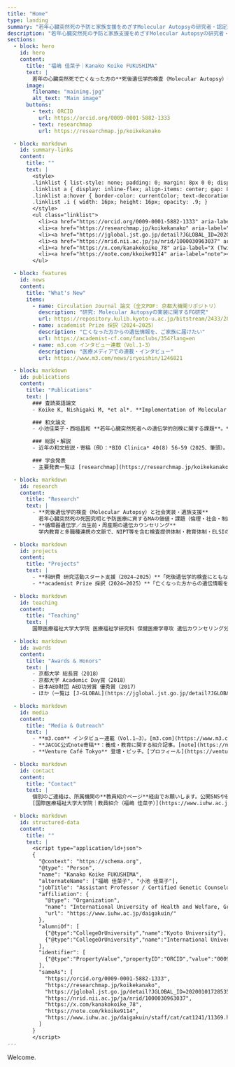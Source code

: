 ```yaml
---
title: "Home"
type: landing
summary: "若年心臓突然死の予防と家族支援をめざすMolecular Autopsyの研究者・認定遺伝カウンセラー。論文・科研費・教育・メディア情報を掲載。"
description: "若年心臓突然死の予防と家族支援をめざすMolecular Autopsyの研究者・認定遺伝カウンセラー。国際医療福祉大学 助教。論文・科研費・教育・メディア情報を掲載。"
sections:
  - block: hero
    id: hero
    content:
      title: "福嶋 佳菜子｜Kanako Koike FUKUSHIMA"
      text: |
        若年の心臓突然死で亡くなった方の**死後遺伝学的検査（Molecular Autopsy）**を軸に、家族の予防医療と社会実装を探究する**認定遺伝カウンセラー／研究者**。臨床・教育・研究をつなぎ、"予防可能な死とかなしみを減らす"ことに挑んでいます。
      image:
        filename: "mainimg.jpg"
        alt_text: "Main image"
      buttons:
        - text: ORCID
          url: https://orcid.org/0009-0001-5882-1333
        - text: researchmap
          url: https://researchmap.jp/koikekanako

  - block: markdown
    id: summary-links
    content:
      title: ""
      text: |
        <style>
        .linklist { list-style: none; padding: 0; margin: 8px 0 0; display: flex; flex-wrap: wrap; gap: 10px 16px; align-items: center; }
        .linklist a { display: inline-flex; align-items: center; gap: 8px; padding: 4px 6px; border-radius: 6px; border: 1px solid transparent; }
        .linklist a:hover { border-color: currentColor; text-decoration: none; }
        .linklist .i { width: 16px; height: 16px; opacity: .9; }
        </style>
        <ul class="linklist">
          <li><a href="https://orcid.org/0009-0001-5882-1333" aria-label="ORCID"><svg class="i" xmlns="http://www.w3.org/2000/svg" viewBox="0 0 24 24" fill="currentColor"><path d="M12 2a10 10 0 1 0 0 20 10 10 0 0 0 0-20zm-1.8 6h1.6v8h-1.6V8zm5.6 3.6a2.8 2.8 0 0 1-2.8 2.9h-1V8.8h1a2.8 2.8 0 0 1 2.8 2.8z"/></svg>ORCID</a></li>
          <li><a href="https://researchmap.jp/koikekanako" aria-label="researchmap"><svg class="i" xmlns="http://www.w3.org/2000/svg" viewBox="0 0 24 24" fill="currentColor"><path d="M3 5h18v2H3V5zm0 6h12v2H3v-2zm0 6h18v2H3v-2z"/></svg>researchmap</a></li>
          <li><a href="https://jglobal.jst.go.jp/detail?JGLOBAL_ID=202001017285357450" aria-label="J-GLOBAL"><svg class="i" xmlns="http://www.w3.org/2000/svg" viewBox="0 0 24 24" fill="currentColor"><path d="M12 2a10 10 0 100 20 10 10 0 000-20zm1 5h2v10h-2V7zm-4 3h2v7H9v-7z"/></svg>J‑GLOBAL</a></li>
          <li><a href="https://nrid.nii.ac.jp/ja/nrid/1000030963037" aria-label="KAKEN"><svg class="i" xmlns="http://www.w3.org/2000/svg" viewBox="0 0 24 24" fill="currentColor"><path d="M4 4h16v2H4V4zm0 4h10v2H4V8zm0 4h16v2H4v-2zm0 4h10v2H4v-2z"/></svg>KAKEN</a></li>
          <li><a href="https://x.com/kanakokoike_78" aria-label="X (Twitter)"><svg class="i" xmlns="http://www.w3.org/2000/svg" viewBox="0 0 24 24" fill="currentColor"><path d="M4 4l8 8L4 20h3l8-8-8-8H4zm9 0h7v2h-5l-2-2zm0 16l2-2h5v2h-7z"/></svg>X</a></li>
          <li><a href="https://note.com/kkoike9114" aria-label="note"><svg class="i" xmlns="http://www.w3.org/2000/svg" viewBox="0 0 24 24" fill="currentColor"><path d="M4 6a2 2 0 0 1 2-2h9l5 5v9a2 2 0 0 1-2 2H6a2 2 0 0 1-2-2V6zm11 0v4h4l-4-4z"/></svg>note</a></li>
        </ul>

  - block: features
    id: news
    content:
      title: "What's New"
      items:
        - name: Circulation Journal 論文（全文PDF: 京都大機関リポジトリ）
          description: "研究: Molecular Autopsyの実装に関するFG研究"
          url: https://repository.kulib.kyoto-u.ac.jp/bitstream/2433/285270/1/circj.cj-22-0265.pdf
        - name: academist Prize 採択（2024–2025）
          description: "亡くなった方からの遺伝情報を、ご家族に届けたい"
          url: https://academist-cf.com/fanclubs/354?lang=en
        - name: m3.com インタビュー連載（Vol.1-3）
          description: "医療メディアでの連載・インタビュー"
          url: https://www.m3.com/news/iryoishin/1246821

  - block: markdown
    id: publications
    content:
      title: "Publications"
      text: |
        ### 査読英語論文
        - Koike K, Nishigaki M, *et al*. **Implementation of Molecular Autopsy for Sudden Cardiac Death in Japan—Focus Group Study of Stakeholders.** *Circulation Journal*. [PDF (KURENAI)](https://repository.kulib.kyoto-u.ac.jp/bitstream/2433/285270/1/circj.cj-22-0265.pdf) / [PubMed](https://pubmed.ncbi.nlm.nih.gov/36372399/)

        ### 和文論文
        - 小池佳菜子・西垣昌和 **若年心臓突然死者への遺伝学的剖検に関する課題**。*日本遺伝カウンセリング学会誌* 41(2)。[medicalonline](https://mol.medicalonline.jp/archive/search?issue=2&jo=dg8genco&vo=41&ye=2020)

        ### 総説・解説
        - 近年の和文総説・寄稿（例）：*BIO Clinica* 40(8) 56-59（2025、筆頭）。[researchmap](https://researchmap.jp/koikekanako)

        ### 学会発表
        - 主要発表一覧は [researchmap](https://researchmap.jp/koikekanako) を参照

  - block: markdown
    id: research
    content:
      title: "Research"
      text: |
        - **死後遺伝学的検査（Molecular Autopsy）と社会実装・遺族支援**  
          若年心臓突然死の死因究明と予防医療に資するMAの価値・課題（倫理・社会・制度・実務）を、質的研究・学会活動・臨床で探究。[KURENAI](https://repository.kulib.kyoto-u.ac.jp/bitstream/2433/285270/1/circj.cj-22-0265.pdf)
        - **循環器遺伝学／出生前・周産期の遺伝カウンセリング**  
          学内教育と多職種連携の文脈で、NIPT等を含む検査提供体制・教育体制・ELSIの検討に参画。[厚労科研 総括研究報告書](https://mhlw-grants.niph.go.jp/system/files/report_pdf/11_toukatu_r5_0.pdf)

  - block: markdown
    id: projects
    content:
      title: "Projects"
      text: |
        - **科研費 研究活動スタート支援（2024–2025）**「死後遺伝学的検査にともなう遺伝カウンセリングモデルの構築」（代表）。[KAKEN](https://nrid.nii.ac.jp/ja/nrid/1000030963037)
        - **academist Prize 採択（2024–2025）**「亡くなった方からの遺伝情報を、ご家族に届けたい」。[academist](https://academist-cf.com/fanclubs/354?lang=en)

  - block: markdown
    id: teaching
    content:
      title: "Teaching"
      text: |
        国際医療福祉大学大学院 医療福祉学研究科 保健医療学専攻 遺伝カウンセリング分野 助教。院附属病院（山王・成田・三田）での臨床遺伝カウンセリングと、大学院の教育・養成課程に従事。[教員紹介](https://www.iuhw.ac.jp/daigakuin/staff/cat/cat1241/11369.html)

  - block: markdown
    id: awards
    content:
      title: "Awards & Honors"
      text: |
        - 京都大学 総長賞（2018）
        - 京都大学 Academic Day賞（2018）
        - 日本AED財団 AED功労賞 優秀賞（2017）
        - ほか（一覧は [J-GLOBAL](https://jglobal.jst.go.jp/detail?JGLOBAL_ID=202001017285357450) 参照）

  - block: markdown
    id: media
    content:
      title: "Media & Outreach"
      text: |
        - **m3.com** インタビュー連載（Vol.1–3）。[m3.com](https://www.m3.com/news/iryoishin/1246821)
        - **JACGC公式note寄稿**：養成・教育に関する紹介記事。[note](https://note.com/official_jacgc/n/naeec6ff8d4f4)
        - **Venture Café Tokyo** 登壇・ピッチ。[プロフィール](https://venturecafetokyo.org/speakers/%E4%BD%B3%E8%8F%9C%E5%AD%90-%E7%A6%8F%E5%B6%8B/)

  - block: markdown
    id: contact
    content:
      title: "Contact"
      text: |
        個別のご連絡は、所属機関の**教員紹介ページ**経由でお願いします。公開SNSや研究者DBのメッセージ機能もご活用ください。  
        [国際医療福祉大学大学院｜教員紹介（福嶋 佳菜子）](https://www.iuhw.ac.jp/daigakuin/staff/cat/cat1241/11369.html)

  - block: markdown
    id: structured-data
    content:
      title: ""
      text: |
        <script type="application/ld+json">
        {
          "@context": "https://schema.org",
          "@type": "Person",
          "name": "Kanako Koike FUKUSHIMA",
          "alternateName": ["福嶋 佳菜子", "小池 佳菜子"],
          "jobTitle": "Assistant Professor / Certified Genetic Counselor",
          "affiliation": {
            "@type": "Organization",
            "name": "International University of Health and Welfare, Graduate School",
            "url": "https://www.iuhw.ac.jp/daigakuin/"
          },
          "alumniOf": [
            {"@type":"CollegeOrUniversity","name":"Kyoto University"},
            {"@type":"CollegeOrUniversity","name":"International University of Health and Welfare"}
          ],
          "identifier": [
            {"@type":"PropertyValue","propertyID":"ORCID","value":"0009-0001-5882-1333","url":"https://orcid.org/0009-0001-5882-1333"}
          ],
          "sameAs": [
            "https://orcid.org/0009-0001-5882-1333",
            "https://researchmap.jp/koikekanako",
            "https://jglobal.jst.go.jp/detail?JGLOBAL_ID=202001017285357450",
            "https://nrid.nii.ac.jp/ja/nrid/1000030963037",
            "https://x.com/kanakokoike_78",
            "https://note.com/kkoike9114",
            "https://www.iuhw.ac.jp/daigakuin/staff/cat/cat1241/11369.html"
          ]
        }
        </script>
---
```


Welcome.

